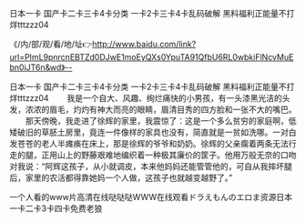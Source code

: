 日本一卡
国产卡二卡三卡4卡分类
一卡2卡三卡4卡乱码破解
黑料福利正能量不打烊tttzzz04


《/内/部/观/看/地/址👉http://www.baidu.com/link?url=PImL9pnrcnEBTZd0DJwE1moEyQXs0YpuTA91QfbU6RL0wbkiFlNcvMuEbn0iJT6n&wd》--

日本一卡
国产卡二卡三卡4卡分类
一卡2卡三卡4卡乱码破解
黑料福利正能量不打烊tttzzz04
　　我是一个自大、风趣、绚烂痛快的小男孩，有一头漆黑光洁的头发，浓浓的眉毛，灼灼有神大而亮的眼睛，眉清目秀的四方脸和一张不大的嘴巴。
　　那天傍晚，我走进了徐辉的家里，我震惊了：这是一个多么贫穷的家庭啊，低矮破旧的草胚土房里，竟连一件像样的家具也没有，简直就是一贫如洗哪。一对白发苍苍的老人半瘫痪在床上，那是徐辉的爷爷和奶奶。徐辉的父亲瘸着两条无法行走的腿，正用山上的野藤艰难地编织着一种极其廉价的筐子。他用万般无奈的口吻对我说：“阿辉这孩子，从小就调皮，本来他妈妈还能管管他的，可自从我摔坏腿后，家里的农活都得靠她妈一个人做，这孩子也就越变越野了。”





一个人看的www片高清在线哒哒哒WWW在线观看ドラえもんのエロま资源日本一卡二卡3卡四卡免费老狼
